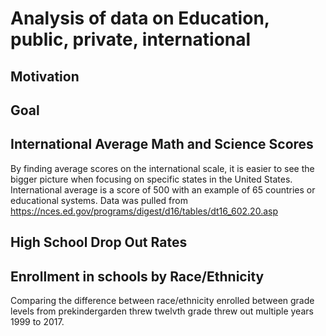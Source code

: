 # Analysis of data on Education, public, private, international

## Motivation

## Goal 

## International Average Math and Science Scores
By finding average scores on the international scale, it is easier to see the bigger picture when focusing on specific states in the United States. International average is a score of 500 with an example of 65 countries or educational systems. Data was pulled from https://nces.ed.gov/programs/digest/d16/tables/dt16_602.20.asp 

## High School Drop Out Rates

## Enrollment in schools by Race/Ethnicity 
Comparing the difference between race/ethnicity enrolled between grade levels from prekindergarden threw twelvth grade threw out multiple years 1999 to 2017.
